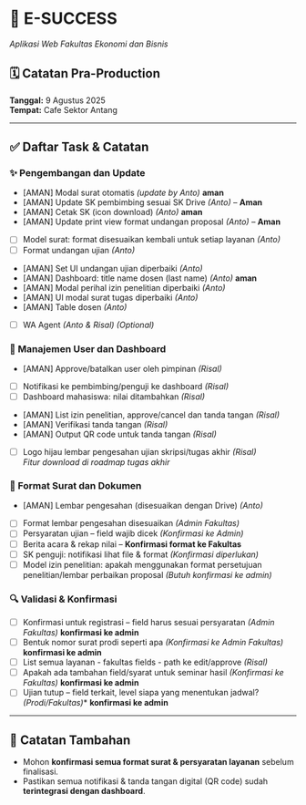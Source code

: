 # 📘 E-SUCCESS  
*Aplikasi Web Fakultas Ekonomi dan Bisnis*

## 🗓️ Catatan Pra-Production  
**Tanggal:** 9 Agustus 2025  
**Tempat:** Cafe Sektor Antang

---

## ✅ Daftar Task & Catatan

### ✨ Pengembangan dan Update
- [AMAN] Modal surat otomatis *(update by Anto)* **aman**
- [AMAN] Update SK pembimbing sesuai SK Drive *(Anto)* – **Aman**
- [AMAN] Cetak SK (icon download) *(Anto)* **aman**
- [AMAN] Update print view format undangan proposal *(Anto)* – **Aman**
- [ ] Model surat: format disesuaikan kembali untuk setiap layanan *(Anto)*
- [ ] Format undangan ujian *(Anto)*
- [AMAN] Set UI undangan ujian diperbaiki *(Anto)*
- [AMAN] Dashboard: title name dosen (last name) *(Anto)* **aman**
- [AMAN] Modal perihal izin penelitian diperbaiki *(Anto)*
- [AMAN] UI modal surat tugas diperbaiki *(Anto)*
- [AMAN] Table dosen *(Anto)*
- [ ] WA Agent *(Anto & Risal)* _(Optional)_

### 👥 Manajemen User dan Dashboard
- [AMAN] Approve/batalkan user oleh pimpinan *(Risal)*
- [ ] Notifikasi ke pembimbing/penguji ke dashboard *(Risal)*
- [ ] Dashboard mahasiswa: nilai ditambahkan *(Risal)*
- [AMAN] List izin penelitian, approve/cancel dan tanda tangan *(Risal)*
- [AMAN] Verifikasi tanda tangan *(Risal)*
- [AMAN] Output QR code untuk tanda tangan *(Risal)*
- [ ] Logo hijau lembar pengesahan ujian skripsi/tugas akhir *(Risal)*  
  _Fitur download di roadmap tugas akhir_

### 🧾 Format Surat dan Dokumen
- [AMAN] Lembar pengesahan (disesuaikan dengan Drive) *(Anto)*
- [ ] Format lembar pengesahan disesuaikan *(Admin Fakultas)*
- [ ] Persyaratan ujian – field wajib dicek *(Konfirmasi ke Admin)*
- [ ] Berita acara & rekap nilai – **Konfirmasi format ke Fakultas**
- [ ] SK penguji: notifikasi lihat file & format *(Konfirmasi diperlukan)* 
- [ ] Model izin penelitian: apakah menggunakan format persetujuan penelitian/lembar perbaikan proposal *(Butuh konfirmasi ke admin)*

### 🔍 Validasi & Konfirmasi
- [ ] Konfirmasi untuk registrasi – field harus sesuai persyaratan *(Admin Fakultas)* **konfirmasi ke admin**
- [ ] Bentuk nomor surat prodi seperti apa *(Konfirmasi ke Admin Fakultas)* **konfirmasi ke admin**
- [ ] List semua layanan - fakultas fields - path ke edit/approve *(Risal)*
- [ ] Apakah ada tambahan field/syarat untuk seminar hasil *(Konfirmasi ke Fakultas)* **konfirmasi ke admin**
- [ ] Ujian tutup – field terkait, level siapa yang menentukan jadwal? *(Prodi/Fakultas)** **konfirmasi ke admin**

---

## 📌 Catatan Tambahan
- Mohon **konfirmasi semua format surat & persyaratan layanan** sebelum finalisasi.
- Pastikan semua notifikasi & tanda tangan digital (QR code) sudah **terintegrasi dengan dashboard**.
